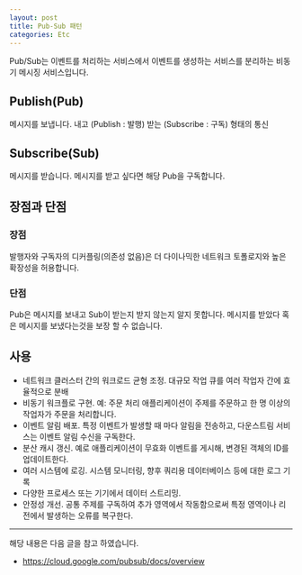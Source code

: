 ```yaml
---
layout: post
title: Pub-Sub 패턴
categories: Etc
---
```


Pub/Sub는 이벤트를 처리하는 서비스에서 이벤트를 생성하는 서비스를 분리하는 비동기 메시징 서비스입니다.

## Publish(Pub)

메시지를 보냅니다.
내고 (Publish : 발행) 받는 (Subscribe : 구독) 형태의 통신

## Subscribe(Sub)

메시지를 받습니다. 메시지를 받고 싶다면 해당 Pub을 구독합니다.

## 장점과 단점

### 장점

발행자와 구독자의 디커플링(의존성 없음)은 더 다이나믹한 네트워크 토폴로지와 높은 확장성을 허용합니다.

### 단점

Pub은 메시지를 보내고 Sub이 받는지 받지 않는지 알지 못합니다. 메시지를 받았다 혹은 메시지를 보냈다는것을 보장 할 수 없습니다.

## 사용

- 네트워크 클러스터 간의 워크로드 균형 조정. 대규모 작업 큐를 여러 작업자 간에 효율적으로 분배
- 비동기 워크플로 구현. 예: 주문 처리 애플리케이션이 주제를 주문하고 한 명 이상의 작업자가 주문을 처리합니다.
- 이벤트 알림 배포. 특정 이벤트가 발생할 때 마다 알림을 전송하고, 다운스트림 서비스는 이벤트 알림 수신을 구독한다.
- 분산 캐시 갱신. 예로 애플리케이션이 무효화 이벤트를 게시해, 변경된 객체의 ID를 업데이트한다.
- 여러 시스템에 로깅. 시스템 모니터링, 향후 쿼리용 데이터베이스 등에 대한 로그 기록
- 다양한 프로세스 또는 기기에서 데이터 스트리밍.
- 안정성 개선. 공통 주제를 구독하여 추가 영역에서 작동함으로써 특정 영역이나 리전에서 발생하는 오류를 복구한다.

---

해당 내용은 다음 글을 참고 하였습니다.

- https://cloud.google.com/pubsub/docs/overview
